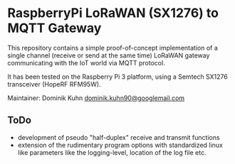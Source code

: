 # RaspberryPi LoRaWAN (SX1276) to MQTT Gateway  

This repository contains a simple proof-of-concept implementation of a single channel (receive or send at the same time) LoRaWAN gateway communicating with the IoT world via MQTT protocol.

It has been tested on the Raspberry Pi 3 platform, using a Semtech SX1276 transceiver (HopeRF RFM95W).

Maintainer: Dominik Kuhn <dominik.kuhn90@googlemail.com>

## ToDo

- development of pseudo "half-duplex" receive and transmit functions
- extension of the rudimentary program options with standardized linux like parameters like the logging-level, location of the log file etc.